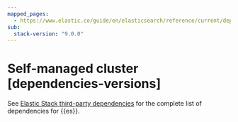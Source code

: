 ```yaml
---
mapped_pages:
  - https://www.elastic.co/guide/en/elasticsearch/reference/current/dependencies-versions.html
sub:
  stack-version: "9.0.0"
---
```


# Self-managed cluster [dependencies-versions]

See [Elastic Stack third-party dependencies](https://artifacts.elastic.co/reports/dependencies/dependencies-current.md) for the complete list of dependencies for {{es}}.